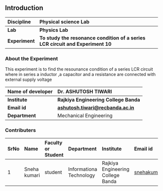 ## Introduction


<b>Discipline | <b>Physical science Lab
:--|:--|
<b> Lab | <b> Physics Lab
<b> Experiment|   <b> To study the resonance condition of a series LCR circuit and Experiment 10

### About the Experiment 

This experiment is to find the resounance condition of a series LCR circuit where in series a inductor ,a capacitor and a resistance are 
connected with external supply voltage 

<b>Name of developer  | <b>Dr. ASHUTOSH TIWARI
:--|:--|
<b> Institute | <b> Rajkiya Engineering College Banda
<b> Email id|     <b> ashutosh.tiwari@recbanda.ac.in  
<b> Department |  Mechanical Engineering

### Contributers 

SrNo | Name | Faculty or Student | Department| Institute | Email id
:--|:--|:--|:--|:--|:--| 
1 | Sneha kumari | student  | Informationa Technology | Rajkiya Engineering College Banda | snehakumarihzb1@gmail.com 

